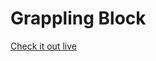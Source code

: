# Grappling Block

[Check it out live][github-pages]

[github-pages]: http://jjjreisss.github.io/Grappling-Block
